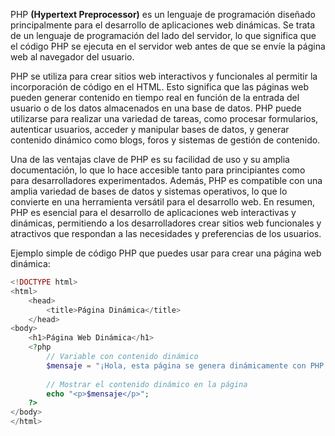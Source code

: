 PHP **(Hypertext Preprocessor)** es un lenguaje de programación diseñado principalmente para el desarrollo de aplicaciones web dinámicas. Se trata de un lenguaje de programación del lado del servidor, lo que significa que el código PHP se ejecuta en el servidor web antes de que se envíe la página web al navegador del usuario.

PHP se utiliza para crear sitios web interactivos y funcionales al permitir la incorporación de código en el HTML. Esto significa que las páginas web pueden generar contenido en tiempo real en función de la entrada del usuario o de los datos almacenados en una base de datos. PHP puede utilizarse para realizar una variedad de tareas, como procesar formularios, autenticar usuarios, acceder y manipular bases de datos, y generar contenido dinámico como blogs, foros y sistemas de gestión de contenido.

Una de las ventajas clave de PHP es su facilidad de uso y su amplia documentación, lo que lo hace accesible tanto para principiantes como para desarrolladores experimentados. Además, PHP es compatible con una amplia variedad de bases de datos y sistemas operativos, lo que lo convierte en una herramienta versátil para el desarrollo web. En resumen, PHP es esencial para el desarrollo de aplicaciones web interactivas y dinámicas, permitiendo a los desarrolladores crear sitios web funcionales y atractivos que respondan a las necesidades y preferencias de los usuarios.

Ejemplo simple de código PHP que puedes usar para crear una página web dinámica:
``` php
<!DOCTYPE html> 
<html> 
	<head> 
		<title>Página Dinámica</title> 
	</head> 
<body> 
	<h1>Página Web Dinámica</h1> 
	<?php 
		// Variable con contenido dinámico 
		$mensaje = "¡Hola, esta página se genera dinámicamente con PHP!"; 
	
		// Mostrar el contenido dinámico en la página 
		echo "<p>$mensaje</p>"; 
	?> 
</body> 
</html>

```